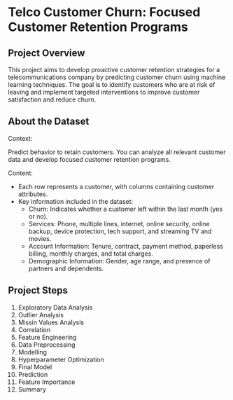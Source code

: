 
# Telco Customer Churn: Focused Customer Retention Programs

## Project Overview

This project aims to develop proactive customer retention strategies for a telecommunications company by predicting customer churn using machine learning techniques. The goal is to identify customers who are at risk of leaving and implement targeted interventions to improve customer satisfaction and reduce churn.

## About the Dataset

Context:

Predict behavior to retain customers. You can analyze all relevant customer data and develop focused customer retention programs. 

Content:

- Each row represents a customer, with columns containing customer attributes.
- Key information included in the dataset:
  - Churn: Indicates whether a customer left within the last month (yes or no).
  - Services: Phone, multiple lines, internet, online security, online backup, device protection, tech support, and streaming TV and movies.
  - Account Information: Tenure, contract, payment method, paperless billing, monthly charges, and total charges.
  - Demographic Information: Gender, age range, and presence of partners and dependents.

## Project Steps

1. Exploratory Data Analysis
2. Outlier Analysis
3. Missin Values Analysis
4. Correlation
5. Feature Engineering
6. Data Preprocessing
7. Modelling
8. Hyperparameter Optimization
9. Final Model
10. Prediction
11. Feature Importance
12. Summary
